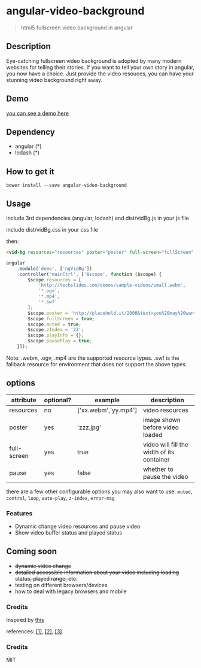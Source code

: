 angular-video-background
========================

> html5 fullscreen video background in angular

## Description

Eye-catching fullscreen video background is adopted by many modern websites for telling their stories. If you want to tell your own story in angular, you now have a choice. Just provide the video resouces, you can have your stunning video background right away.

## Demo
<a href="https://gang-demo.herokuapp.com/demo" target="_blank">you can see a demo here</a>

## Dependency
+ angular (*)
+ lodash (*)

## How to get it

```bower install --save angular-video-background```

## Usage

include 3rd dependencies (angular, lodash) and dist/vidBg.js in your js file

include dist/vidBg.css in your css file

then:

```html
<vid-bg resources="resources" poster="poster" full-screen="fullScreen" muted="muted" z-index="zIndex" play-info="playInfo" pause-play="pausePlay"></vid-bg>
```
```js
angular
	.module('demo', ['ngVidBg'])
	.controller('mainCtrl', ['$scope', function ($scope) {
		$scope.resources = [
			'http://techslides.com/demos/sample-videos/small.webm',
			'*.ogv',
			'*.mp4',
			'*.swf'
		];
		$scope.poster = 'http://placehold.it/2000&text=you%20may%20want%20to%20have%20a%20poster';
		$scope.fullScreen = true;
		$scope.muted = true;
		$scope.zIndex = '22';
		$scope.playInfo = {};
		$scope.pausePlay = true;
	}]);
```
Note: .webm, .ogv, .mp4 are the supported resource types. .swf is the fallback resource for environment that does not support the above types.

## options

| attribute         | optional? | example              | description                     		   |
|-------------------|-----------|----------------------|---------------------------------------------------|
| resources         | no        | ['xx.webm','yy.mp4'] | video resources                 		   |
| poster            | yes       | 'zzz.jpg'            | image shown before video loaded 		   |
| full-screen       | yes       | true                 | video will fill the width of its container        |
| pause             | yes       | false                | whether to pause the video                        |

there are a few other configurable options you may also want to use:
`muted`, `control`, `loop`, `auto-play`, `z-index`, `error-msg`

### Features
+ Dynamic change video resources and pause video
+ Show video buffer status and played status

## Coming soon
+ <strike>dynamic video change</strike>
+ <strike>detailed accessible information about your video including loading status, played range, etc.</strike>
+ testing on different browsers/devices
+ how to deal with legacy browsers and mobile

### Credits
  Inspired by <a href="http://demosthenes.info/blog/777/Create-Fullscreen-HTML5-Page-Background-Video" target="_blank">this</a>
  
  references: <a href="https://developer.mozilla.org/en-US/docs/Web/Guide/HTML/Using_HTML5_audio_and_video" target="_blank">[1]</a>, <a href="https://developer.mozilla.org/en-US/docs/Web/HTML/Element/video" target="_blank">[2]</a>, <a href="http://diveintohtml5.info/video.html" target="_blank">[3]</a>

### Credits
  MIT

